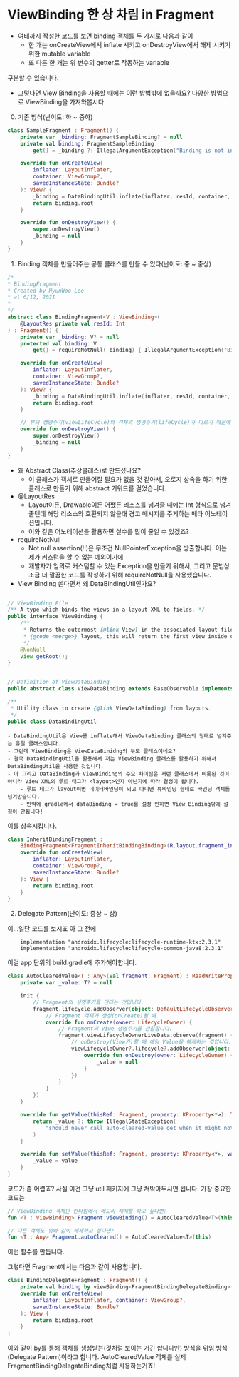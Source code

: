 # ViewBinding 한 상 차림 in Fragment

- 여태까지 작성한 코드를 보면 binding 객체를 두 가지로 다음과 같이
    - 한 개는 onCreateView에서 inflate 시키고 onDestroyView에서 해제 시키기 위한 mutable variable
    - 또 다른 한 개는 위 변수의 getter로 작동하는 variable

구분할 수 있습니다.

- 그렇다면 View Binding을 사용할 때에는 이런 방법밖에 없을까요? 다양한 방법으로 ViewBinding을 가져와봅시다

0. 기존 방식(난이도: 하 ~ 중하)
```kotlin
class SampleFragment : Fragment() {
    private var _binding: FragmentSampleBinding? = null
    private val binding: FragmentSampleBinding
        get() = _binding ?: IllegalArgumentException("Binding is not initialized")

    override fun onCreateView(
        inflater: LayoutInflater,
        container: ViewGroup?,
        savedInstanceState: Bundle?
    ): View? {
        _binding = DataBindingUtil.inflate(inflater, resId, container, false)
        return binding.root
    }

    override fun onDestroyView() {
        super.onDestroyView()
        _binding = null
    }
}
```

1. Binding 객체를 만들어주는 공통 클래스를 만들 수 있다(난이도: 중 ~ 중상)

```kotlin
/*
* BindingFragment
* Created by HyunWoo Lee
* at 6/12, 2021
*
*/
abstract class BindingFragment<V : ViewBinding>(
    @LayoutRes private val resId: Int
) : Fragment() {
    private var _binding: V? = null
    protected val binding: V
        get() = requireNotNull(_binding) { IllegalArgumentException("Binding is not initialized") }

    override fun onCreateView(
        inflater: LayoutInflater,
        container: ViewGroup?,
        savedInstanceState: Bundle?
    ): View? {
        _binding = DataBindingUtil.inflate(inflater, resId, container, false)
        return binding.root
    }

    // 뷰의 생명주기(viewLifeCycle)와 객체의 생명주기(lifeCycle)가 다르기 때문에 발생하는 Memory Leak을 해결하기 위한 수단
    override fun onDestroyView() {
        super.onDestroyView()
        _binding = null
    }
}
```

- 왜 Abstract Class(추상클래스)로 만드셨나요?
    - 이 클래스가 객체로 만들어질 필요가 없을 것 같아서, 오로지 상속을 하기 위한 클래스로 만들기 위해 abstract 키워드를 걸었습니다.
- @LayoutRes
    - Layout이든, Drawable이든 어쨌든 리소스를 넘겨줄 때에는 Int 형식으로 넘겨줄텐데 해당 리소스와 호환되지 않을대 경고 메시지를 주게하는 메타 어노테이션입니다.
    - 이와 같은 어노테이션을 활용하면 실수를 많이 줄일 수 있겠죠?
- requireNotNull
    - Not null assertion(!!)은 무조건 NullPointerException을 방출합니다. 이는 제가 커스텀을 할 수 없는 예외이기에
    - 개발자가 임의로 커스텀할 수 있는 Exception을 만들기 위해서, 그리고 문법상 조금 더 깔끔한 코드를 작성하기 위해 requireNotNull을 사용했습니다.
- View Binding 쓴다면서 왜 DataBindingUtil인가요?

```java

// ViewBinding File
/** A type which binds the views in a layout XML to fields. */
public interface ViewBinding {
    /**
     * Returns the outermost {@link View} in the associated layout file. If this binding is for a
     * {@code <merge>} layout, this will return the first view inside of the merge tag.
     */
    @NonNull
    View getRoot();
}


// Definition of ViewDataBinding
public abstract class ViewDataBinding extends BaseObservable implements ViewBinding

/**
 * Utility class to create {@link ViewDataBinding} from layouts.
 */
public class DataBindingUtil
```

    - DataBindingUtil은 View를 inflate해서 ViewDataBinding 클래스의 형태로 넘겨주는 유틸 클래스입니다.
    - 그런데 ViewBinding은 ViewDataBinidng의 부모 클래스이네요?
    - 결국 DataBindingUtil을 활용해서 저는 ViewBinding 클래스를 활용하기 위해서 DataBindingUtil을 사용한 것입니다.
    - 아 그리고 DataBinding과 ViewBinding의 주요 차이점은 저런 클래스에서 비롯된 것이 아니라 View XML의 루트 태그가 <layout>인지 아닌지에 따라 결정이 됩니다.
        - 루트 태그가 layout이면 데이터바인딩이 되고 아니면 뷰바인딩 형태로 바인딩 객체를 넘겨받습니다.
        - 만약에 gradle에서 dataBinding = true를 설정 안하면 View Binding밖에 설정이 안됩니다!

이를 상속시킵니다.

```kotlin
class InheritBindingFragment :
    BindingFragment<FragmentInheritBindingBinding>(R.layout.fragment_inherit_binding) {
    override fun onCreateView(
        inflater: LayoutInflater,
        container: ViewGroup?,
        savedInstanceState: Bundle?
    ): View {
        return binding.root
    }
}
```

2. Delegate Pattern(난이도: 중상 ~ 상)

이...일단 코드를 보시죠 아 그 전에

```
    implementation "androidx.lifecycle:lifecycle-runtime-ktx:2.3.1"
    implementation "androidx.lifecycle:lifecycle-common-java8:2.3.1"
```

이걸 app 단위의 build.gradle에 추가해야합니다.

```kotlin
class AutoClearedValue<T : Any>(val fragment: Fragment) : ReadWriteProperty<Fragment, T> {
    private var _value: T? = null

    init {
        // Fragment의 생명주기를 단다는 것입니다.
        fragment.lifecycle.addObserver(object: DefaultLifecycleObserver {'
            // Fragment 객체가 생성(onCreate)될 때
            override fun onCreate(owner: LifecycleOwner) {
                // Fragment의 Viwe 생명주기를 관찰합니다.
                fragment.viewLifecycleOwnerLiveData.observe(fragment) { viewLifecycleOwner ->
                    // onDestroy(View가)할 때 해당 Value을 해제하는 것입니다.
                    viewLifecycleOwner?.lifecycle?.addObserver(object: DefaultLifecycleObserver {
                        override fun onDestroy(owner: LifecycleOwner) {
                            _value = null
                        }
                    })
                }
            }
        })
    }

    override fun getValue(thisRef: Fragment, property: KProperty<*>): T {
        return _value ?: throw IllegalStateException(
            "should never call auto-cleared-value get when it might not be available"
        )
    }

    override fun setValue(thisRef: Fragment, property: KProperty<*>, value: T) {
        _value = value
    }
}
```

코드가 좀 어렵죠? 사실 이건 그냥 util 패키지에 그냥 ~~쳐~~박아두시면 됩니다. 가장 중요한 코드는

```kotlin
// ViewBinding 객체만 런타임에서 메모리 해제를 하고 싶다면?
fun <T : ViewBinding> Fragment.viewBinding() = AutoClearedValue<T>(this)

// 다른 객체도 위와 같이 해제하고 싶다면?
fun <T : Any> Fragment.autoCleared() = AutoClearedValue<T>(this)
```

이런 함수를 만듭니다.

그렇다면 Fragment에서는 다음과 같이 사용합니다.

```kotlin
class BindingDelegateFragment : Fragment() {
    private val binding by viewBinding<FragmentBindingDelegateBinding>()
    override fun onCreateView(
        inflater: LayoutInflater, container: ViewGroup?,
        savedInstanceState: Bundle?
    ): View {
        return binding.root
    }
}
```

이와 같이 by를 통해 객체를 생성받는(것처럼 보이는 거긴 합니다만) 방식을 위임 방식(Delegate Pattern)이라고 합니다.
AutoClearedValue 객체를 실제 FragmentBindingDelegateBinding처럼 사용하는거죠!
